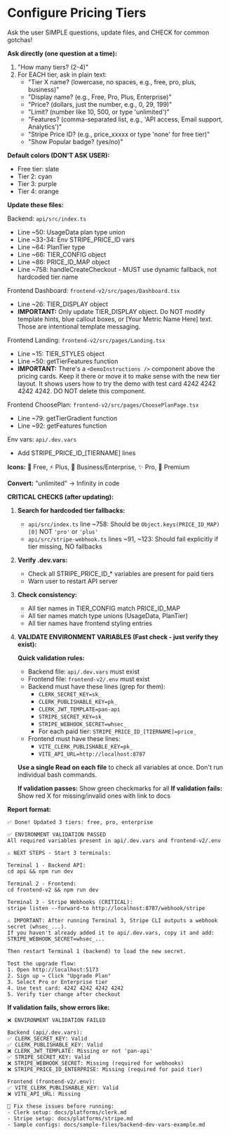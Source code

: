 # Configure Pricing Tiers

Ask the user SIMPLE questions, update files, and CHECK for common gotchas!

**Ask directly (one question at a time):**

1. "How many tiers? (2-4)"
2. For EACH tier, ask in plain text:
   - "Tier X name? (lowercase, no spaces, e.g., free, pro, plus, business)"
   - "Display name? (e.g., Free, Pro, Plus, Enterprise)"
   - "Price? (dollars, just the number, e.g., 0, 29, 199)"
   - "Limit? (number like 10, 500, or type 'unlimited')"
   - "Features? (comma-separated list, e.g., 'API access, Email support, Analytics')"
   - "Stripe Price ID? (e.g., price_xxxxx or type 'none' for free tier)"
   - "Show Popular badge? (yes/no)"

**Default colors (DON'T ASK USER):**
- Free tier: slate
- Tier 2: cyan
- Tier 3: purple
- Tier 4: orange

**Update these files:**

Backend: `api/src/index.ts`
- Line ~50: UsageData plan type union
- Line ~33-34: Env STRIPE_PRICE_ID vars
- Line ~64: PlanTier type
- Line ~66: TIER_CONFIG object
- Line ~86: PRICE_ID_MAP object
- Line ~758: handleCreateCheckout - MUST use dynamic fallback, not hardcoded tier name

Frontend Dashboard: `frontend-v2/src/pages/Dashboard.tsx`
- Line ~26: TIER_DISPLAY object
- **IMPORTANT:** Only update TIER_DISPLAY object. Do NOT modify template hints, blue callout boxes, or [Your Metric Name Here] text. Those are intentional template messaging.

Frontend Landing: `frontend-v2/src/pages/Landing.tsx`
- Line ~15: TIER_STYLES object
- Line ~50: getTierFeatures function
- **IMPORTANT:** There's a `<DemoInstructions />` component above the pricing cards. Keep it there or move it to make sense with the new tier layout. It shows users how to try the demo with test card 4242 4242 4242 4242. DO NOT delete this component.

Frontend ChoosePlan: `frontend-v2/src/pages/ChoosePlanPage.tsx`
- Line ~79: getTierGradient function
- Line ~92: getFeatures function

Env vars: `api/.dev.vars`
- Add STRIPE_PRICE_ID_[TIERNAME] lines

**Icons:** 📄 Free, ⚡ Plus, 🚀 Business/Enterprise, ✨ Pro, 💎 Premium

**Convert:** "unlimited" → Infinity in code

**CRITICAL CHECKS (after updating):**

1. **Search for hardcoded tier fallbacks:**
   - `api/src/index.ts` line ~758: Should be `Object.keys(PRICE_ID_MAP)[0]` NOT `'pro'` or `'plus'`
   - `api/src/stripe-webhook.ts` lines ~91, ~123: Should fail explicitly if tier missing, NO fallbacks

2. **Verify .dev.vars:**
   - Check all STRIPE_PRICE_ID_* variables are present for paid tiers
   - Warn user to restart API server

3. **Check consistency:**
   - All tier names in TIER_CONFIG match PRICE_ID_MAP
   - All tier names match type unions (UsageData, PlanTier)
   - All tier names have frontend styling entries

4. **VALIDATE ENVIRONMENT VARIABLES (Fast check - just verify they exist):**

   **Quick validation rules:**
   - Backend file: `api/.dev.vars` must exist
   - Frontend file: `frontend-v2/.env` must exist
   - Backend must have these lines (grep for them):
     - `CLERK_SECRET_KEY=sk_`
     - `CLERK_PUBLISHABLE_KEY=pk_`
     - `CLERK_JWT_TEMPLATE=pan-api`
     - `STRIPE_SECRET_KEY=sk_`
     - `STRIPE_WEBHOOK_SECRET=whsec_`
     - For each paid tier: `STRIPE_PRICE_ID_[TIERNAME]=price_`
   - Frontend must have these lines:
     - `VITE_CLERK_PUBLISHABLE_KEY=pk_`
     - `VITE_API_URL=http://localhost:8787`

   **Use a single Read on each file** to check all variables at once. Don't run individual bash commands.

   **If validation passes:** Show green checkmarks for all
   **If validation fails:** Show red X for missing/invalid ones with link to docs

**Report format:**
```
✅ Done! Updated 3 tiers: free, pro, enterprise

✅ ENVIRONMENT VALIDATION PASSED
All required variables present in api/.dev.vars and frontend-v2/.env

⚠️ NEXT STEPS - Start 3 terminals:

Terminal 1 - Backend API:
cd api && npm run dev

Terminal 2 - Frontend:
cd frontend-v2 && npm run dev

Terminal 3 - Stripe Webhooks (CRITICAL):
stripe listen --forward-to http://localhost:8787/webhook/stripe

⚠️ IMPORTANT: After running Terminal 3, Stripe CLI outputs a webhook secret (whsec_...).
If you haven't already added it to api/.dev.vars, copy it and add:
STRIPE_WEBHOOK_SECRET=whsec_...

Then restart Terminal 1 (backend) to load the new secret.

Test the upgrade flow:
1. Open http://localhost:5173
2. Sign up → Click "Upgrade Plan"
3. Select Pro or Enterprise tier
4. Use test card: 4242 4242 4242 4242
5. Verify tier change after checkout
```

**If validation fails, show errors like:**
```
❌ ENVIRONMENT VALIDATION FAILED

Backend (api/.dev.vars):
✅ CLERK_SECRET_KEY: Valid
✅ CLERK_PUBLISHABLE_KEY: Valid
❌ CLERK_JWT_TEMPLATE: Missing or not 'pan-api'
✅ STRIPE_SECRET_KEY: Valid
❌ STRIPE_WEBHOOK_SECRET: Missing (required for webhooks)
❌ STRIPE_PRICE_ID_ENTERPRISE: Missing (required for paid tier)

Frontend (frontend-v2/.env):
✅ VITE_CLERK_PUBLISHABLE_KEY: Valid
❌ VITE_API_URL: Missing

📖 Fix these issues before running:
- Clerk setup: docs/platforms/clerk.md
- Stripe setup: docs/platforms/stripe.md
- Sample configs: docs/sample-files/backend-dev-vars-example.md
```
